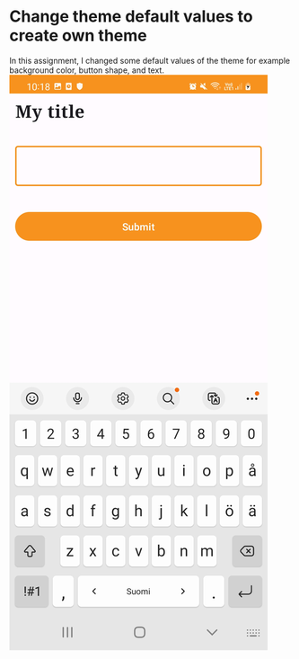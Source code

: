 # Change theme default values to create own theme
In this assignment, I changed some default values of the theme for example background color, button shape, and text.
![Theming](https://github.com/Nguyen-Thi-HuyenK/Theming/blob/master/assets/Theming.jpg)
